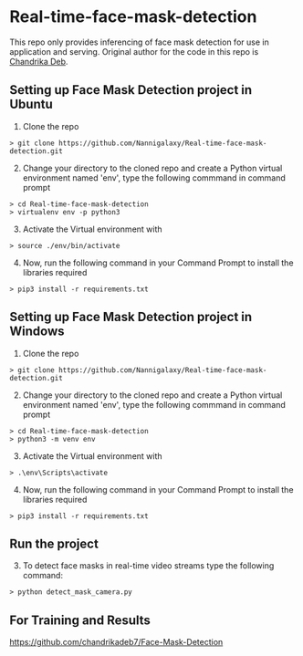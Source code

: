 # Real-time-face-mask-detection
This repo only provides inferencing of face mask detection for use in application and serving. Original author for the code in this repo is [Chandrika Deb](https://github.com/chandrikadeb7/Face-Mask-Detection).

## Setting up Face Mask Detection project in Ubuntu  

1. Clone the repo
```
> git clone https://github.com/Nannigalaxy/Real-time-face-mask-detection.git
```

2. Change your directory to the cloned repo and create a Python virtual environment named 'env', type the following commmand in command prompt
```
> cd Real-time-face-mask-detection 
> virtualenv env -p python3
```

3. Activate the Virtual environment with
```
> source ./env/bin/activate
```

4. Now, run the following command in your Command Prompt to install the libraries required
```
> pip3 install -r requirements.txt
```

## Setting up Face Mask Detection project in Windows  

1. Clone the repo
```
> git clone https://github.com/Nannigalaxy/Real-time-face-mask-detection.git
```

2. Change your directory to the cloned repo and create a Python virtual environment named 'env', type the following commmand in command prompt
```
> cd Real-time-face-mask-detection 
> python3 -m venv env
```

3. Activate the Virtual environment with
```
> .\env\Scripts\activate
```

4. Now, run the following command in your Command Prompt to install the libraries required
```
> pip3 install -r requirements.txt
```

## Run the project


3. To detect face masks in real-time video streams type the following command:
```
> python detect_mask_camera.py 
```
## For Training and Results
https://github.com/chandrikadeb7/Face-Mask-Detection
